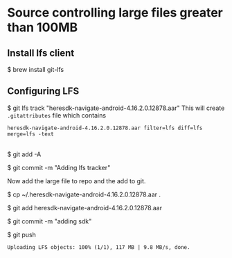 # Source controlling large files greater than 100MB

## Install lfs client
$ brew install git-lfs

## Configuring LFS

$ git lfs track "heresdk-navigate-android-4.16.2.0.12878.aar"
This will create `.gitattributes` file which contains

`heresdk-navigate-android-4.16.2.0.12878.aar filter=lfs diff=lfs merge=lfs -text` 

<br>
$ git add -A

$ git commit -m "Adding lfs tracker"

Now add the large file to repo and the add to git.


$ cp ~/.heresdk-navigate-android-4.16.2.0.12878.aar .

$ git add heresdk-navigate-android-4.16.2.0.12878.aar

$ git commit -m "adding sdk"

$ git push
```
Uploading LFS objects: 100% (1/1), 117 MB | 9.8 MB/s, done.
```